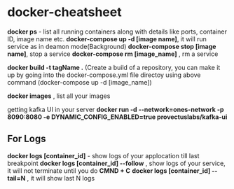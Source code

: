# docker-cheatsheet

**docker ps** - list all running containers along with details like ports, container ID, image name etc.
**docker-compose up -d [image name]**, it will run service as in deamon mode(Background)
**docker-compose stop [image name]**, stop a service
**docker-compose rm [image_name]** , rm a service

**docker build -t tagName .** (Create a build of a repository, you can make it up by going into the docker-compose.yml file directoy using above command (docker-compose up -d [image_name])

**docker images** , list all your images 

getting kafka UI in your server
**docker run -d --network=ones-network -p 8090:8080 -e DYNAMIC_CONFIG_ENABLED=true provectuslabs/kafka-ui**

## For Logs
**docker logs [container_id]** - show logs of your applocation till last breakpoint
**docker logs [container_id] --follow** , show logs of your service, it will not terminate until you do **CMND + C**
**docker logs [container_id] --tail=N** , it will show last N logs

